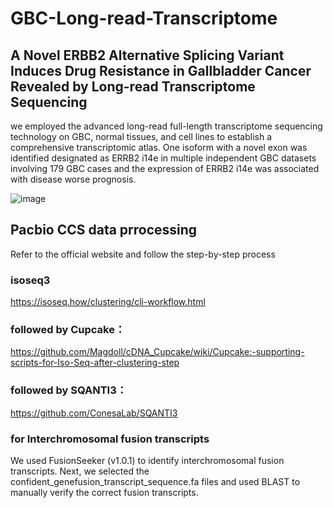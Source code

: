 # GBC-Long-read-Transcriptome
## A Novel ERBB2 Alternative Splicing Variant Induces Drug Resistance in Gallbladder Cancer Revealed by Long-read Transcriptome Sequencing

we employed the advanced long-read full-length transcriptome sequencing technology on GBC, normal tissues, and cell lines to establish a comprehensive transcriptomic atlas. One isoform with a novel exon was identified designated as ERRB2 i14e in multiple independent GBC datasets involving 179 GBC cases and the expression of ERRB2 i14e was associated with disease worse prognosis.

![image](https://github.com/user-attachments/assets/2998c0ad-3540-43b1-90a1-efcbc40c88a7)

## Pacbio CCS data prrocessing

Refer to the official website and follow the step-by-step process
### isoseq3
https://isoseq.how/clustering/cli-workflow.html

### followed by Cupcake：
https://github.com/Magdoll/cDNA_Cupcake/wiki/Cupcake:-supporting-scripts-for-Iso-Seq-after-clustering-step

### followed by SQANTI3：
https://github.com/ConesaLab/SQANTI3

### for Interchromosomal fusion transcripts
We used FusionSeeker (v1.0.1) to identify interchromosomal fusion transcripts. Next, we selected the confident_genefusion_transcript_sequence.fa files and used BLAST to manually verify the correct fusion transcripts.



